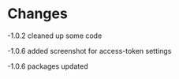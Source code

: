 # Changes

-1.0.2   cleaned up some code

-1.0.6   added screenshot for access-token settings

-1.0.6   packages updated
